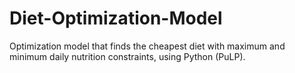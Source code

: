 # Diet-Optimization-Model
Optimization model that finds the cheapest diet with maximum and minimum daily nutrition constraints, using Python (PuLP).
